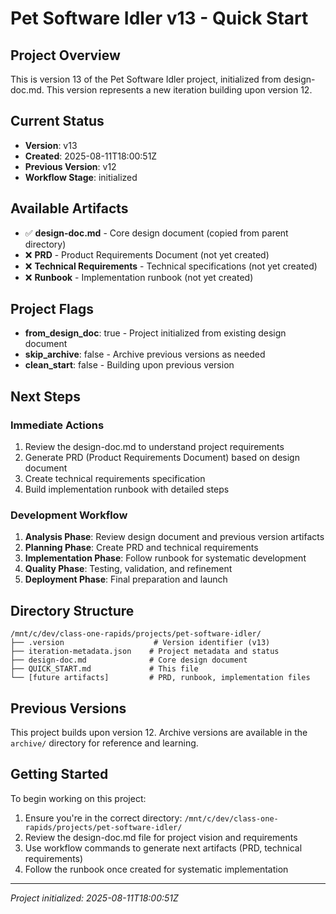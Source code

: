 # Pet Software Idler v13 - Quick Start

## Project Overview
This is version 13 of the Pet Software Idler project, initialized from design-doc.md. This version represents a new iteration building upon version 12.

## Current Status
- **Version**: v13
- **Created**: 2025-08-11T18:00:51Z
- **Previous Version**: v12
- **Workflow Stage**: initialized

## Available Artifacts
- ✅ **design-doc.md** - Core design document (copied from parent directory)
- ❌ **PRD** - Product Requirements Document (not yet created)
- ❌ **Technical Requirements** - Technical specifications (not yet created)  
- ❌ **Runbook** - Implementation runbook (not yet created)

## Project Flags
- **from_design_doc**: true - Project initialized from existing design document
- **skip_archive**: false - Archive previous versions as needed
- **clean_start**: false - Building upon previous version

## Next Steps

### Immediate Actions
1. Review the design-doc.md to understand project requirements
2. Generate PRD (Product Requirements Document) based on design document
3. Create technical requirements specification
4. Build implementation runbook with detailed steps

### Development Workflow
1. **Analysis Phase**: Review design document and previous version artifacts
2. **Planning Phase**: Create PRD and technical requirements
3. **Implementation Phase**: Follow runbook for systematic development
4. **Quality Phase**: Testing, validation, and refinement
5. **Deployment Phase**: Final preparation and launch

## Directory Structure
```
/mnt/c/dev/class-one-rapids/projects/pet-software-idler/
├── .version                    # Version identifier (v13)
├── iteration-metadata.json    # Project metadata and status
├── design-doc.md              # Core design document
├── QUICK_START.md             # This file
└── [future artifacts]         # PRD, runbook, implementation files
```

## Previous Versions
This project builds upon version 12. Archive versions are available in the `archive/` directory for reference and learning.

## Getting Started
To begin working on this project:

1. Ensure you're in the correct directory: `/mnt/c/dev/class-one-rapids/projects/pet-software-idler/`
2. Review the design-doc.md file for project vision and requirements
3. Use workflow commands to generate next artifacts (PRD, technical requirements)
4. Follow the runbook once created for systematic implementation

---
*Project initialized: 2025-08-11T18:00:51Z*
